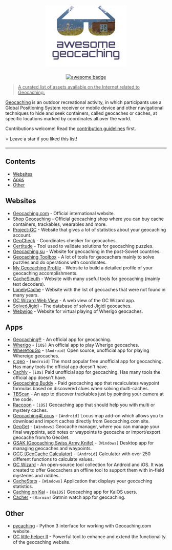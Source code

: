 <h1><div align="center">
	<a href="https://www.geocaching.com"><img width="50%" height="25%" src="pics/logo.png" alt="Awesome Geocaching"></a>
</div></h1>
<p align="center">
    <a href="https://github.com/sindresorhus/awesome"><img alt="awesome badge" src="https://awesome.re/badge.svg" />
</p>

> A curated list of assets available on the Internet related to Geocaching.

[Geocaching](https://en.wikipedia.org/wiki/Geocaching) is an outdoor recreational activity, in which participants use a Global Positioning System receiver or mobile device and other navigational techniques to hide and seek containers, called geocaches or caches, at specific locations marked by coordinates all over the world.

Contributions welcome! Read the [contribution guidelines](contributing.md) first.

⭐ Leave a star if you liked this list!

---

## Contents

- [Websites](#websites)
- [Apps](#apps)
- [Other](#other)


## Websites

- [Geocaching.com](https://www.geocaching.com/) - Official international website.
- [Shop Geocaching](https://shop.geocaching.com/) - Official geocaching shop where you can buy cache containers, trackables, wearables and more.    
- [Project-GC](https://project-gc.com/) - Website that gives a lot of statistics about your geocaching account.
- [GeoCheck](https://geocheck.org/) - Coordinates checker for geocaches.
- [Certitude](https://certitudes.org/) - Tool used to validate solutions for geocaching puzzles.
- [Geocaching.su](https://geocaching.su/) - Website for geocaching in the post-Soviet countries.
- [Geocaching Toolbox](https://www.geocachingtoolbox.com/) - A lot of tools for geocachers mainly to solve puzzles and do operations with coordinates.
- [My Geocaching Profile](https://mygeocachingprofile.com/) - Website to build a detailed profile of your geocaching accomplishments.
- [CacheSleuth](https://www.cachesleuth.com/) - Website with many useful tools for geocaching (mainly text decoders).
- [LonelyCache](https://www.lonelycache.com/) - Website with the list of geocaches that were not found in many years.
- [GC Wizard Web View](https://gcwizard.net/) - A web view of the GC Wizard app.
- [SolvedJigidi](https://solvedjigidi.com/) - The database of solved Jigidi geocaches.
- [Webwigo](https://www.webwigo.net/) - Website for virtual playing of Wherigo geocaches.


## Apps

- [Geocaching®](https://www.geocaching.com/play/mobile) - An official app for geocaching.
- [Wherigo](https://apps.apple.com/us/app/wherigo/id1538051913) - `[iOS]` An official app to play Wherigo geocaches.
- [WhereYouGo](https://play.google.com/store/apps/details?id=menion.android.whereyougo&pcampaignid=web_share) - `[Android]` Open source, unofficial app for playing Whereigo geocaches.
- [c:geo](https://play.google.com/store/apps/details?id=cgeo.geocaching) - `[Android]` The most popular free unofficial app for geocaching. Has many tools the official app doesn't have.
- [Cachly](https://www.cachly.com/) - `[iOS]` Paid unofficial app for geocaching. Has many tools the official app doesn't have.
- [Geocaching Buddy](https://gcbuddy.com/) - Paid geocaching app that recalculates waypoint formulas based on discovered clues when solving multi-caches.
- [TBScan](https://tbscan.com/) - An app to discover trackables just by pointing your camera at the code.
- [Raccoon](https://apps.apple.com/us/app/raccoon-geocaching-tool/id424398764) - `[iOS]` Geocaching app that should help you with multi or mystery caches.
- [Geocaching4Locus](https://geocaching4locus.eu/) - `[Android]` Locus map add-on which allows you to download and import caches directly from Geocaching.com site.
- [GeoGet](https://www.geoget.cz/doku.php/start) - `[Windows]` Geocache manager, where you can manage your final waypoints, add notes or waypoints to geocache or import/export geocache from/to GeoGet.
- [GSAK (Geocaching Swiss Army Knife)](https://gsak.net/index.php/) - `[Windows]` Desktop app for managing geocaches and waypoints.
- [GCC (GeoCache Calculator)](https://play.google.com/store/apps/details?id=eisbehr.gcc&hl=en&gl=US) - `[Android]` Calculator with over 250 different functions to calculate values.
- [GC Wizard](https://blog.gcwizard.net/about/) - An open-source tool collection for Android and iOS. It was created to offer Geocachers an offline tool to support them with in-field mysteries and riddles.
- [CacheStats](https://logicweave.com/) - `[Windows]` Application that displays your geocaching statistics.
- [Caching on Kai](https://caching-on-kai.com/) - `[KaiOS]` Geocaching app for KaiOS users.
- [Cacher](https://apps.garmin.com/apps/624aed67-b068-45b4-92af-cbc1885b7e1d) - `[Garmin]` Gatmin watch app for geocaching.


## Other
- [pycaching](https://pypi.org/project/pycaching) - Python 3 interface for working with Geocaching.com website.
- [GC little helper II](https://github.com/2Abendsegler/GClh/tree/collector) - Powerful tool to enhance and extend the functionality of the geocaching website.
